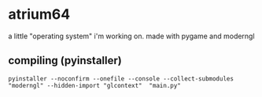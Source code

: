 # atrium64
a little "operating system" i'm working on. made with pygame and moderngl

## compiling (pyinstaller)
```pyinstaller --noconfirm --onefile --console --collect-submodules "moderngl" --hidden-import "glcontext"  "main.py"```
